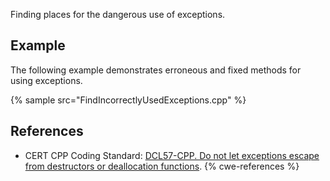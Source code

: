 Finding places for the dangerous use of exceptions.


## Example
The following example demonstrates erroneous and fixed methods for using exceptions.

{% sample src="FindIncorrectlyUsedExceptions.cpp" %}

## References
* CERT CPP Coding Standard: [DCL57-CPP. Do not let exceptions escape from destructors or deallocation functions](https://wiki.sei.cmu.edu/confluence/display/cplusplus/DCL57-CPP.+Do+not+let+exceptions+escape+from+destructors+or+deallocation+functions).
{% cwe-references %}
